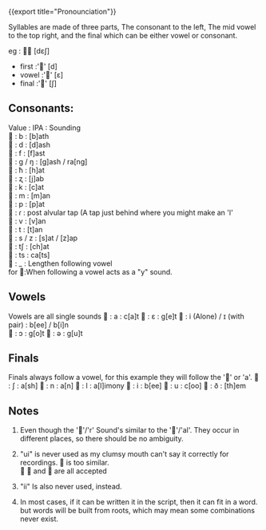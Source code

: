 {{export title="Pronounciation"}}

Syllables are made of three parts, The consonant to the left,
The mid vowel to the top right, and the final which can be either vowel or consonant.

eg :  [dɛʃ]
* first :'' [d]
* vowel :'' [ɛ]
* final :'' [ʃ]

## Consonants:
Value : IPA : Sounding    
	: b 	: [b]ath    
	: d 	: [d]ash    
	: f 	: [f]ast    
	: g / ŋ : [g]ash / ra[ng]    
	: ħ 	: [h]at    
	: ʐ 	: [j]ab    
	: k 	: [c]at    
	: m 	: [m]an    
	: p 	: [p]at    
	: ɾ 	: post alvular tap (A tap just behind where you might make an 'l'    
	: v 	: [v]an    
	: t 	: [t]an    
	: s / z : [s]at / [z]ap    
	: tʃ 	: [ch]at    
	: ts 	: ca[ts]    
	: _  	: Lengthen following vowel    
for :When following a vowel acts as a "y" sound.

## Vowels
Vowels are all single sounds
 : a : c[a]t
 : ɛ : g[e]t
 : i (Alone) / ɪ (with pair) : b[ee] / b[i]n  
 : ɔ : g[o]t
 : ə : g[u]t

## Finals
Finals always follow a vowel, for this example they will follow the '' or 'a'.
 : ʃ : a[sh]
 : n : a[n]
 : l : a[l]imony
 : i : b[ee]
 : u : c[oo]
 : ð : [th]em


## Notes

1. Even though the ''/'r' Sound's similar to the ''/'al'. They occur in different places, so there should be no ambiguity.

2. "ui" is never used as my clumsy mouth can't say it correctly for recordings.  is too similar.    
  and  are all accepted

3. "ii" Is also never used, instead.

4. In most cases, if it can be written it in the script, then it can fit in a word. but words will be built from roots, which may mean some combinations never exist.
